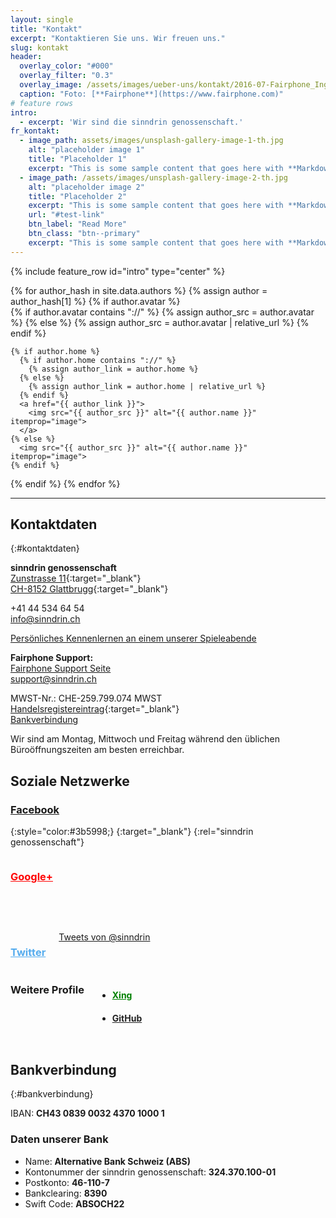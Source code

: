 ```yaml
---
layout: single
title: "Kontakt"
excerpt: "Kontaktieren Sie uns. Wir freuen uns."
slug: kontakt
header:
  overlay_color: "#000"
  overlay_filter: "0.3"
  overlay_image: /assets/images/ueber-uns/kontakt/2016-07-Fairphone_Inge_696-copy_WEB.jpg
  caption: "Foto: [**Fairphone**](https://www.fairphone.com)"
# feature rows
intro:
  - excerpt: 'Wir sind die sinndrin genossenschaft.'
fr_kontakt:
  - image_path: assets/images/unsplash-gallery-image-1-th.jpg
    alt: "placeholder image 1"
    title: "Placeholder 1"
    excerpt: "This is some sample content that goes here with **Markdown** formatting."
  - image_path: /assets/images/unsplash-gallery-image-2-th.jpg
    alt: "placeholder image 2"
    title: "Placeholder 2"
    excerpt: "This is some sample content that goes here with **Markdown** formatting."
    url: "#test-link"
    btn_label: "Read More"
    btn_class: "btn--primary"
    excerpt: "This is some sample content that goes here with **Markdown** formatting."
---
```


<!-- BEGIN script loading -->
<!-- BEGIN facebook -->
<div id="fb-root"></div>
<script>(function(d, s, id) {
  var js, fjs = d.getElementsByTagName(s)[0];
  if (d.getElementById(id)) return;
  js = d.createElement(s); js.id = id;
  js.src = "//connect.facebook.net/de_DE/sdk.js#xfbml=1&version=v2.0";
  fjs.parentNode.insertBefore(js, fjs);
}(document, 'script', 'facebook-jssdk'));</script>
<!-- END facebook -->
<!-- END script loading -->

<!-- BEGIN Team -->
{% include feature_row id="intro" type="center" %}

<div class="float-group">
{% for author_hash in site.data.authors %}
{% assign author = author_hash[1] %}
{% if author.avatar %}
  <div class="float-left round-img mw-110">
    {% if author.avatar contains "://" %}
      {% assign author_src = author.avatar %}
    {% else %}
      {% assign author_src = author.avatar | relative_url %}
    {% endif %}

    {% if author.home %}
      {% if author.home contains "://" %}
        {% assign author_link = author.home %}
      {% else %}
        {% assign author_link = author.home | relative_url %}
      {% endif %}
      <a href="{{ author_link }}">
        <img src="{{ author_src }}" alt="{{ author.name }}" itemprop="image">
      </a>
    {% else %}
      <img src="{{ author_src }}" alt="{{ author.name }}" itemprop="image">
    {% endif %}
  </div>
{% endif %}
{% endfor %}
</div>

<hr>
<!-- END Team -->

<!-- {% include feature_row id="fr_kontakt" %} -->


<!-- BEGIN Kontakt -->
## Kontaktdaten
{:#kontaktdaten}

**sinndrin genossenschaft**<br/>
[Zunstrasse 11][gmaps-zunstrasse]{:target="_blank"}<br/>
[CH-8152 Glattbrugg][gmaps-zunstrasse]{:target="_blank"}

<i class='fas fa-fw fa-phone'></i> +41 44 534 64 54<br>
<i class='fas fa-fw fa-at'></i> [info@sinndrin.ch](mailto:info@sinndrin.ch)<br>

<i class='fas fa-fw fa-puzzle-piece '></i> [Persönliches Kennenlernen an einem unserer Spieleabende](/ueber-uns/spieleabend/)

<b>Fairphone Support:</b><br><i class='fas fa-fw fa-file-alt'></i> [Fairphone Support Seite](https://support.sinndrin.org/de)<br>
<i class='fas fa-fw fa-at'></i> [support@sinndrin.ch](mailto:support@sinndrin.ch)

MWST-Nr.: CHE-259.799.074 MWST<br>
<i class="fas fa-fw fa-info"></i> [Handelsregistereintrag](https://zh.chregister.ch/cr-portal/auszug/auszug.xhtml?uid=CHE-259.799.074){:target="_blank"}<br>
<i class='fas fa-fw fa-coins'></i> [Bankverbindung](#bankverbindung)

Wir sind am Montag, Mittwoch und Freitag während den üblichen Büroöffnungszeiten am besten erreichbar.
<!-- END Kontakt -->


<!-- BEGIN Social Profiles -->
## Soziale Netzwerke

<!-- BEGIN Facebook -->
### [<i class='fas fa-fw fa-facebook'></i> Facebook](https://www.facebook.com/sinndrin)
{:style="color:#3b5998;}
{:target="_blank"}
{:rel="sinndrin genossenschaft"}

<div class="fb-like-box" data-href="https://www.facebook.com/sinndrin" data-colorscheme="light" data-show-faces="true" data-header="true" data-stream="false" data-show-border="false"></div>
<!-- END Facebook -->

<!-- BEGIN Google+ -->
<div class="large-6 columns">
<h3><a style="color: red;" href="https://plus.google.com/+sinndringenossenschaftZürich" target="_blank" rel="sinndrin genossenschaft"><i class="fi-social-google-plus"></i> Google+</a></h3>
<!-- BEGIN Google+ Code -->
<script type="text/javascript" src="https://apis.google.com/js/plusone.js"></script>
<g:page href="https://plus.google.com/+sinndringenossenschaftZürich"></g:page>
<!-- END Google+ Code -->
</div>
<!-- END Google+ -->
</div>

<!-- TODO: ugly spacing -->
<br><br>

<div class="row">
<!-- BEGIN Twitter -->
<div class="large-6 columns">
<h3><a style="color:#55acee;" href="https://twitter.com/sinndrin" target="_blank" rel="sinndrin genossenschaft"><i class="fi-social-twitter"></i> Twitter</a></h3>
<!-- BEGIN Twitter Code -->
<a class="twitter-timeline"  href="https://twitter.com/sinndrin"  data-widget-id="502772720589746176">Tweets von @sinndrin</a>
    <script>!function(d,s,id){var js,fjs=d.getElementsByTagName(s)[0],p=/^http:/.test(d.location)?'http':'https';if(!d.getElementById(id)){js=d.createElement(s);js.id=id;js.src=p+"://platform.twitter.com/widgets.js";fjs.parentNode.insertBefore(js,fjs);}}(document,"script","twitter-wjs");</script>


<!-- >END Twitter Code -->
</div>
<!-- END Twitter -->

<!-- BEGIN Weitere -->
<div class="large-6 columns">
<h3>Weitere Profile</h3>

<ul>
  <!-- BEGIN XING -->
  <li><h4><a style="color: green;" href="https://www.xing.com/companies/sinndringenossenschaft" target="_blank" rel="sinndrin genossenschaft">Xing</a></h4></li>
  <!-- >END XING -->
  <!-- BEGIN Github -->
  <li><h4><a style="color:#222;" href="https://github.com/sinndrin" target="_blank" rel="sinndrin genossenschaft"><i class="fi-social-github"></i> GitHub</a></h4></li>
   <!-- >END Github -->
  </ul>
</div>
<!-- END Weitere -->
</div>

## <i class='fas fa-fw fa-coins'></i> Bankverbindung
{:#bankverbindung}

IBAN: **CH43 0839 0032 4370 1000 1**

### Daten unserer Bank

* Name: **Alternative Bank Schweiz (ABS)**
* Kontonummer der sinndrin genossenschaft: **324.370.100-01**
* Postkonto: **46-110-7**
* Bankclearing: **8390**
* Swift Code: **ABSOCH22**


<!-- MARKDOWN LINKS -->
[gmaps-zunstrasse]: https://goo.gl/maps/W29ouJoYX8F2
